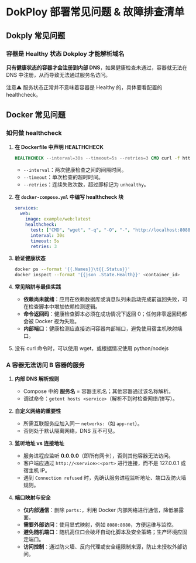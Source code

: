 # DokPloy 部署常见问题 & 故障排查清单

## Dokply 常见问题

### 容器是 Healthy 状态 Dokploy 才能解析域名

**只有健康状态的容器才会注册到内部 DNS**，如果健康检查未通过，容器就无法在 DNS 中注册，从而导致无法通过服务名访问。

注意⚠️ 服务状态正常并不意味着容器是 Healthy 的，具体要看配置的 healthcheck。

## Docker 常见问题

### 如何做 healthcheck

1. **在 Dockerfile 中声明 HEALTHCHECK**

   ```Dockerfile
   HEALTHCHECK --interval=30s --timeout=5s --retries=3 CMD curl -f http://localhost:8080/health || exit 1
   ```

   * `--interval`：两次健康检查之间的间隔时间。
   * `--timeout`：单次检查的超时时间。
   * `--retries`：连续失败次数，超过即标记为 `unhealthy`。

2. **在 ************`docker-compose.yml`************ 中编写 healthcheck 块**

   ```yaml
   services:
     web:
       image: example/web:latest
       healthcheck:
         test: ["CMD", "wget", "-q", "-O", "-", "http://localhost:8080/health"]
         interval: 30s
         timeout: 5s
         retries: 3
   ```

3. **验证健康状态**

   ```bash
   docker ps --format '{{.Names}}\t{{.Status}}'
   docker inspect --format '{{json .State.Health}}' <container_id>
   ```

4. **常见陷阱与最佳实践**

   * **依赖尚未就绪**：应用在依赖数据库或消息队列未启动完成前返回失败，可在检查脚本中增加依赖检测逻辑。
   * **命令返回码**：健康检查脚本必须在成功情况下返回 0；任何非零返回码都会被 Docker 视为失败。
   * **内部端口**：健康检测应直接访问容器内部端口，避免使用宿主机映射端口。

5. 没有 curl 命令时，可以使用 wget，或根据情况使用 python/nodejs

### A 容器无法访问 B 容器的服务

1. **内部 DNS 解析规则**

   * Compose 中的 **服务名** = 容器主机名；其他容器通过该名称解析。
   * 调试命令：`getent hosts <service>`（解析不到时检查网络/拼写）。

2. **自定义网络的重要性**

   * 所需互联服务应加入同一 `networks:`（如 `app-net`）。
   * 否则处于默认隔离网络，DNS 互不可见。

3. **监听地址 vs 连接地址**

   * 服务进程应监听 **0.0.0.0**（即所有网卡），否则其他容器无法访问。
   * 客户端应通过 `http://<service>:<port>` 进行连接，而不是 127.0.0.1 或宿主机 IP。
   * 遇到 `Connection refused` 时，先确认服务进程监听地址、端口及防火墙规则。

4. **端口映射与安全**

   * **仅内部通信**：删除 `ports:`，利用 Docker 内部网络进行通信，降低暴露面。
   * **需要外部访问**：使用显式映射，例如 `8080:8080`，方便运维与监控。
   * **避免随机端口**：随机高位口会破坏自动化脚本及安全策略；生产环境应固定端口。
   * **访问控制**：通过防火墙、反向代理或安全组限制来源，防止未授权外部访问。
